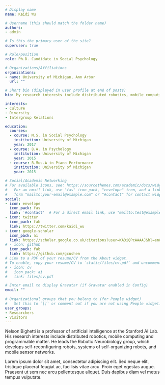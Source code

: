 ```yaml
---
# Display name
name: Kaidi Wu

# Username (this should match the folder name)
authors:
- admin

# Is this the primary user of the site?
superuser: true

# Role/position
role: Ph.D. Candidate in Social Psychology

# Organizations/Affiliations
organizations:
- name: University of Michigan, Ann Arbor
  url: ""

# Short bio (displayed in user profile at end of posts)
bio: My research interests include distributed robotics, mobile computing and programmable matter.

interests:
- Culture
- Diversity
- Intergroup Relations

education:
  courses:
  - course: M.S. in Social Psychology
    institution: University of Michigan
    year: 2017
  - course: B.A. in Psychology
    institution: University of Michigan
    year: 2015
  - course: B.Mus.A in Piano Performance
    institution: University of Michigan
    year: 2015

# Social/Academic Networking
# For available icons, see: https://sourcethemes.com/academic/docs/widgets/#icons
#   For an email link, use "fas" icon pack, "envelope" icon, and a link in the
#   form "mailto:your-email@example.com" or "#contact" for contact widget.
social:
- icon: envelope
  icon_pack: fas
  link: '#contact'  # For a direct email link, use "mailto:test@example.org".
- icon: twitter
  icon_pack: fab
  link: https://twitter.com/kaidi_wu
- icon: google-scholar
  icon_pack: ai
  link: https://scholar.google.co.uk/citations?user=KA3iQPcAAAAJ&hl=en&oi=ao
# - icon: github
  icon_pack: fab
  link: https://github.com/gcushen
# Link to a PDF of your resume/CV from the About widget.
# To enable, copy your resume/CV to `static/files/cv.pdf` and uncomment the lines below.  
# - icon: cv
#   icon_pack: ai
#   link: files/cv.pdf

# Enter email to display Gravatar (if Gravatar enabled in Config)
email: ""
  
# Organizational groups that you belong to (for People widget)
#   Set this to `[]` or comment out if you are not using People widget.  
user_groups:
- Researchers
- Visitors
---
```


Nelson Bighetti is a professor of artificial intelligence at the Stanford AI Lab. His research interests include distributed robotics, mobile computing and programmable matter. He leads the Robotic Neurobiology group, which develops self-reconfiguring robots, systems of self-organizing robots, and mobile sensor networks.

Lorem ipsum dolor sit amet, consectetur adipiscing elit. Sed neque elit, tristique placerat feugiat ac, facilisis vitae arcu. Proin eget egestas augue. Praesent ut sem nec arcu pellentesque aliquet. Duis dapibus diam vel metus tempus vulputate. 
